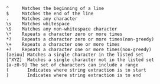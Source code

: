         ^     Matches the beginning of a line  
        $     Matches the end of the line  
        .     Matches any character    
        \s    Matches whitespace  
        \S    Matches any non-whitespace character  
        \*    Repeats a character zero or more times  
        *?    Repeats a character zero or more times(non-greedy)  
        \+    Repeats a character one or more times  
        +?    Repeats a character one or more times(non-greedy)  
        [aeiou] Matches a single character in the listed set  
        [^XYZ]  Matches a single character not in the listed set  
        [a-z0-9] The set of characters can include a range  
        (       Indicates where string extraction is to start  
        )       Indicates where string extraction is to end  
